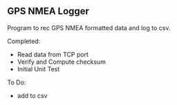 ## GPS NMEA Logger

Program to rec GPS NMEA formatted data and log to csv.

Completed:
- Read data from TCP port
- Verify and Compute checksum
- Initial Unit Test

To Do:
 - add to csv
